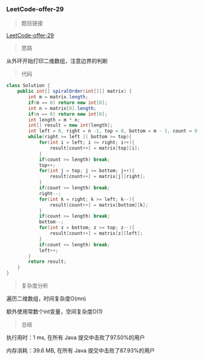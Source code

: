 ### LeetCode-offer-29

> 题目链接

[LeetCode-offer-29](https://leetcode-cn.com/problems/shun-shi-zhen-da-yin-ju-zhen-lcof/)

> 思路

从外环开始打印二维数组，注意边界的判断

> 代码

```java
class Solution {
    public int[] spiralOrder(int[][] matrix) {
        int m = matrix.length;
        if(m == 0) return new int[0];
        int n = matrix[0].length;
        if(n == 0) return new int[0];
        int length = m * n;
        int[] result = new int[length];
        int left = 0, right = n -1, top = 0, bottom = m - 1, count = 0;
        while(right >= left || bottom >= top){
            for(int i = left; i <= right; i++){
                result[count++] = matrix[top][i];
            }
            if(count >= length) break;
            top++;
            for(int j = top; j <= bottom; j++){
                result[count++] = matrix[j][right];
            }
            if(count >= length) break;
            right--;
            for(int k = right; k >= left; k--){
                result[count++] = matrix[bottom][k];
            }
            if(count >= length) break;
            bottom--;
            for(int z = bottom; z >= top; z--){
                result[count++] = matrix[z][left];
            }
            if(count >= length) break;
            left++;
        }
        return result;
    }
}
```

> 复杂度分析

遍历二维数组，时间复杂度O(mn)

额外使用常数个int变量，空间复杂度O(1)

> 总结

执行用时：1 ms, 在所有 Java 提交中击败了97.50%的用户

内存消耗：39.6 MB, 在所有 Java 提交中击败了87.93%的用户
